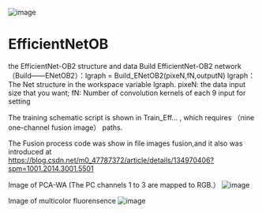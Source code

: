 ![image](https://github.com/user-attachments/assets/2d6e5b11-4228-47e3-8479-61a0c24dfd2b)
# EfficientNetOB
the EfficientNet-OB2 structure and data
Build EfficientNet-OB2 network（Build——ENetOB2）：lgraph = Build_ENetOB2(pixeN,fN,outputN)
lgraph：The Net structure  in the workspace variable lgraph.
pixeN: the data input size that you want;
fN: Number of convolution kernels of each 9 input for setting


The training schematic script is shown in Train_Eff... , which requires （nine one-channel fusion image） paths.


The Fusion process code was show in file images fusion,and it also was introduced at  https://blog.csdn.net/m0_47787372/article/details/134970406?spm=1001.2014.3001.5501


Image of PCA-WA (The PC channels 1 to 3 are mapped to RGB.）
![image](https://github.com/user-attachments/assets/d3cc372d-dfce-4cd0-ba82-a2d1dc723895)


Image of multicolor fluorensence
![image](https://github.com/user-attachments/assets/f439d06c-dbe2-4a72-82b9-06d83cd21838)



